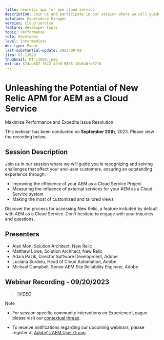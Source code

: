 ```yaml
---
title: newrelic apm for aem cloud service
description: Join us and participate in our session where we will guide you in recognizing and solving challenges that affect your end-user customers, ensuring an outstanding experience through improving the efficiency of your AEM as a Cloud Service Project, measuring the influence of external services for your AEM as a Cloud Service system, and making the most of customized and tailored views. Discover the process for accessing New Relic, a feature included by default with AEM as a Cloud Service. Don't hesitate to engage with your inquiries and questions.
solution: Experience Manager
version: Cloud Service
feature: Developer Tools
topic: Performance
role: Developer
level: Intermediate
doc-type: Event
last-substantial-update: 2023-09-08
jira: KT-13920
thumbnail: KT-13920.jpeg
exl-id: 874cb607-f622-4ef0-9835-13b640fe57f6
---
```

# Unleashing the Potential of New Relic APM for AEM as a Cloud Service

Maximize Performance and Expedite Issue Resolution.

This webinar has been conducted on **September 20th**, 2023. Please view the recording below.

## Session Description

Join us in our session where we will guide you in recognizing and solving challenges that affect your end-user customers, ensuring an outstanding experience through: 

* Improving the efficiency of your AEM as a Cloud Service Project
* Measuring the influence of external services for your AEM as a Cloud Service system
* Making the most of customized and tailored views

Discover the process for accessing New Relic, a feature included by default with AEM as a Cloud Service. Don't hesitate to engage with your inquiries and questions.

## Presenters

* Alan Mon, Solution Architect, New Relic
* Matthew Lowe, Solution Architect, New Relic
* Adam Pazik, Director Software Development, Adobe
* Luciana Surdoiu, Head of Cloud Automation, Adobe
* Michael Campbell, Senior AEM Site Reliability Engineer, Adobe

## Webinar Recording - 09/20/2023

>[!VIDEO](https://video.tv.adobe.com/v/3424439/)

>[!NOTE]
>
>* For session specific community interactions on Experience League please visit our [contextual thread](https://adobe.ly/3sV67N5).
>
>* To receive notifications regarding our upcoming webinars, please register at [Adobe's AEM User Group](https://aem-augs.adobe.com/).
